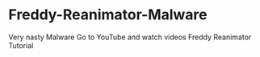 # Freddy-Reanimator-Malware
Very nasty Malware Go to YouTube and watch videos Freddy Reanimator Tutorial
